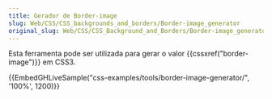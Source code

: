 ```yaml
---
title: Gerador de Border-image
slug: Web/CSS/CSS_backgrounds_and_borders/Border-image_generator
original_slug: Web/CSS/CSS_Background_and_Borders/Border-image_generator
---
```


Esta ferramenta pode ser utilizada para gerar o valor {{cssxref("border-image")}} em CSS3.

{{EmbedGHLiveSample("css-examples/tools/border-image-generator/", '100%', 1200)}}
